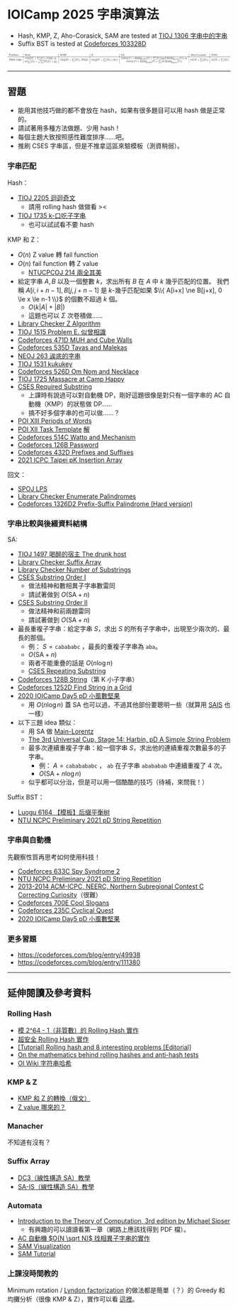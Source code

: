 # IOICamp 2025 字串演算法

- Hash, KMP, Z, Aho-Corasick, SAM are tested at [TIOJ 1306 字串中的字串](https://tioj.ck.tp.edu.tw/problems/1306)
- Suffix BST is tested at [Codeforces 103328D](https://codeforces.com/problemset/gymProblem/103328/D)

![](table.png)

---

## 習題

- 能用其他技巧做的都不會放在 hash，如果有很多題目可以用 hash 做是正常的。
- 請試著用多種方法做題、少用 hash！
- 每個主題大致按照感性難度排序……吧。
- 推刷 CSES 字串區，但是不推拿這區來驗模板（測資稍弱）。


### 字串匹配

Hash：
- [TIOJ 2205 迴迴奇文](https://tioj.ck.tp.edu.tw/problems/2205)
    - 請用 rolling hash 做做看 ><
- [TIOJ 1735 k-口吃子字串](https://tioj.ck.tp.edu.tw/problems/1735)
    - 也可以試試看不要 hash

KMP 和 Z：
- $O(n)$ Z value 轉 fail function
- $O(n)$ fail function 轉 Z value
    - [NTUCPCOJ 214 兩全其美](https://oj.ntucpc.org/problems/214)
- 給定字串 $A, B$ 以及一個整數 $k$，求出所有 $B$ 在 $A$ 中 $k$ 幾乎匹配的位置。
    我們稱 $A[i, i+n-1], B[j, j+n-1]$ 是 $k$-幾乎匹配如果 $\\{ A[i+x] \ne B[j+x], 0 \le x \le n-1 \\}$ 的個數不超過 $k$ 個。
    - $O(k \lvert A \rvert + \lvert B \rvert)$
    - 這題也可以 $\Sigma$ 次卷積做……
- [Library Checker Z Algorithm](https://judge.yosupo.jp/problem/zalgorithm)
- [TIOJ 1515 Problem E. 似曾相識](https://tioj.ck.tp.edu.tw/problems/1515)
- [Codeforces 471D MUH and Cube Walls](https://codeforces.com/problemset/problem/471/D)
- [Codeforces 535D Tavas and Malekas](https://codeforces.com/problemset/problem/535/D)
- [NEOJ 263 誒底的字串](https://neoj.sprout.tw/problem/263)
- [TIOJ 1531 kukukey](https://tioj.ck.tp.edu.tw/problems/1531)
- [Codeforces 526D Om Nom and Necklace](https://codeforces.com/problemset/problem/526/D)
- [TIOJ 1725 Massacre at Camp Happy](https://tioj.ck.tp.edu.tw/problems/1725)
- [CSES Required Substring](https://cses.fi/problemset/task/1112/)
    - 上課時有說過可以對自動機 DP，剛好這題很像是對只有一個字串的 AC 自動機（KMP）的狀態做 DP……
    - 搞不好多個字串的也可以做……？
- [POI XIII Periods of Words](https://loj.ac/p/10046)
- [POI XII Task Template](https://szkopul.edu.pl/problemset/problem/PT4yHRX9Mmz85ndhNPGCi_WB/site/?key=statement) [解](https://cbdcoding.blogspot.com/2015/07/poi-12-stage-2-template.html)
- [Codeforces 514C Watto and Mechanism](https://codeforces.com/problemset/problem/514/C)
- [Codeforces 126B Password](https://codeforces.com/problemset/problem/126/B)
- [Codeforces 432D Prefixes and Suffixes](https://codeforces.com/problemset/problem/432/D)
- [2021 ICPC Taipei pK Insertion Array](https://codeforces.com/gym/103443/problem/K)

回文：

- [SPOJ LPS](https://www.spoj.com/problems/LPS/)
- [Library Checker Enumerate Palindromes](https://judge.yosupo.jp/problem/enumerate_palindromes)
- [Codeforces 1326D2 Prefix-Suffix Palindrome (Hard version)](https://codeforces.com/problemset/problem/1326/D2)

### 字串比較與後綴資料結構

SA:
- [TIOJ 1497 喝醉的宿主 The drunk host](https://tioj.ck.tp.edu.tw/problems/1497)
- [Library Checker Suffix Array](https://judge.yosupo.jp/problem/suffixarray)
- [Library Checker Number of Substrings](https://judge.yosupo.jp/problem/number_of_substrings)
- [CSES Substring Order I](https://cses.fi/problemset/task/2108/)
    - 做法精神和數相異子字串數雷同
    - 請試著做到 $O(\text{SA} + n)$
- [CSES Substring Order II](https://cses.fi/problemset/task/2109/)
    - 做法精神和前兩題雷同
    - 請試著做到 $O(\text{SA} + n)$
- 最長重複子字串：給定字串 $S$，求出 $S$ 的所有子字串中，出現至少兩次的、最長的那個。
    - 例： $S = \texttt{cabababc}$ ，最長的重複子字串為 $\texttt{aba}$。
    - $O(\text{SA} + n)$
    - 兩者不能重疊的話是 $O(n \log n)$
    - [CSES Repeating Substring](https://cses.fi/problemset/task/2106)
- [Codeforces 128B String](https://codeforces.com/problemset/problem/128/B)（第 K 小子字串）
- [Codeforces 1252D Find String in a Grid](https://codeforces.com/problemset/problem/1252/D)
- [2020 IOICamp Day5 pD 小風數堅果](https://oj.ntucpc.org/problems/267)
    - 用 $O(n \log n)$ 蓋 SA 也可以過，不過其他部份要聰明一些（就算用 [SAIS](https://github.com/OmeletWithoutEgg/ckiseki/blob/master/codes/String/SAIS-C%2B%2B20.cpp) 也一樣）
- 以下三題 idea 類似：
    - 用 SA 做 [Main-Lorentz](https://cp-algorithms.com/string/main_lorentz.html)
    - [The 3rd Universal Cup, Stage 14: Harbin, pD A Simple String Problem](https://codeforces.com/gym/105459/problem/D)
    - 最多次連續重複子字串：給一個字串 $S$，求出他的連續重複次數最多的子字串。
        - 例： $A = \texttt{cababababc}$ ， $\texttt{ab}$ 在子字串 $\texttt{abababab}$ 中連續重複了 $4$ 次。
        - $O(\text{SA} + n \log n)$
    - 似乎都可以分治，但是可以用一個酷酷的技巧（待補，來問我！）

Suffix BST：
- [Luogu 6164 【模板】后缀平衡树](https://www.luogu.com.cn/problem/P6164)
- [NTU NCPC Preliminary 2021 pD String Repetition](https://codeforces.com/problemset/gymProblem/103328/D)

### 字串與自動機

先觀察性質再思考如何使用科技！

- [Codeforces 633C Spy Syndrome 2](https://codeforces.com/problemset/problem/633/C)
- [NTU NCPC Preliminary 2021 pD String Repetition](https://codeforces.com/problemset/gymProblem/103328/D)
- [2013-2014 ACM-ICPC, NEERC, Northern Subregional Contest C Correcting Curiosity](https://codeforces.com/gym/100269)（很難）
- [Codeforces 700E Cool Slogans](https://codeforces.com/problemset/problem/700/E)
- [Codeforces 235C Cyclical Quest](https://codeforces.com/problemset/problem/235/C)
- [2020 IOICamp Day5 pD 小風數堅果](https://oj.ntucpc.org/problems/267)

### 更多習題

- https://codeforces.com/blog/entry/49938
- https://codeforces.com/blog/entry/111380

---

## 延伸閱讀及參考資料

###  Rolling Hash
- [模 2^64 - 1（非質數）的 Rolling Hash 實作](https://github.com/kth-competitive-programming/kactl/blob/main/content/strings/Hashing.h)
- [超安全 Rolling Hash 實作](https://github.com/kth-competitive-programming/kactl/blob/main/content/strings/Hashing-codeforces.h)
- [[Tutorial] Rolling hash and 8 interesting problems [Editorial]](https://codeforces.com/blog/entry/60445)
- [On the mathematics behind rolling hashes and anti-hash tests](https://codeforces.com/blog/entry/60442)
- [OI Wiki 字符串哈希](https://oi-wiki.org/string/hash/)

### KMP & Z

- [KMP 和 Z 的轉換（俄文）](https://codeforces.com/blog/entry/9612)
- [Z value 哪來的？](https://codeforces.com/blog/entry/15727?#comment-206325)

### Manacher

不知道有沒有？

### Suffix Array

- [DC3（線性構造 SA）教學](https://raw.githubusercontent.com/vikasawadhiya/DC3-Algorithm/main/DC3AlgorithmTutorial.pdf)
- [SA-IS（線性構造 SA）教學](https://zork.net/~st/jottings/sais.html)

### Automata

- [Introduction to the Theory of Computation, 3rd edition by Michael Sipser](https://math.mit.edu/~sipser/book.html)
    - 有興趣的可以讀讀看第一章（網路上應該找得到 PDF 檔）。
- [AC 自動機 $O(N \sqrt N)$ 找相異子字串的實作](https://github.com/kth-competitive-programming/kactl/blob/main/content/strings/AhoCorasick.h)
- [SAM Visualization](https://kg86.github.io/visds/dist/vis_dawg.html)
- [SAM Tutorial](https://cp-algorithms.com/string/suffix-automaton.html)

### 上課沒時間教的

Minimum rotation / [Lyndon factorization](https://cp-algorithms.com/string/lyndon_factorization.html) 
的做法都是簡單（？）的 Greedy 和均攤分析（很像 KMP & Z），實作可以看 [這裡](https://github.com/fhvirus/kactl-toki/tree/main/content/strings)。
